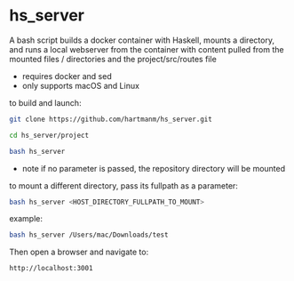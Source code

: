 # hs_server
A bash script builds a docker container with Haskell, mounts a directory, and runs a local webserver from the container with content pulled from the mounted files / directories and the project/src/routes file

- requires docker and sed
- only supports macOS and Linux

to build and launch:

```bash
git clone https://github.com/hartmanm/hs_server.git

cd hs_server/project

bash hs_server
```

- note if no parameter is passed, the repository directory will be mounted

to mount a different directory, pass its fullpath as a parameter:

```bash
bash hs_server <HOST_DIRECTORY_FULLPATH_TO_MOUNT>
```

example:

```bash
bash hs_server /Users/mac/Downloads/test
```

Then open a browser and navigate to:  
```
http://localhost:3001
```

